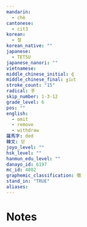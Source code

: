 ```yaml
---
mandarin:
  - chè
cantonese:
  - cit3
korean:
  - 철
korean_native: ""
japanese:
  - TETSU
japanese_nanori: ""
vietnamese:
middle_chinese_initial: ɖ
middle_chinese_final: ɣiᴇt
stroke_count: "15"
radical: 手
skip_number: 1-3-12
grade_level: 6
pos: ""
english:
  - omit
  - remove
  - withdraw
羅馬字: ded
韓文: 덛
joyo_level: ""
hsk_level: ""
hanmun_edu_level: ""
danayo_id: 6197
mc_id: 4802
graphemic_classification: 徹
stand_in: "TRUE"
aliases:
---
```


# Notes
